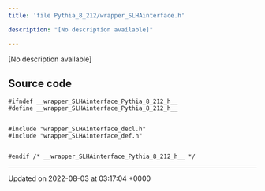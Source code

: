 ```yaml
---
title: 'file Pythia_8_212/wrapper_SLHAinterface.h'

description: "[No description available]"

---
```







[No description available]




## Source code

```
#ifndef __wrapper_SLHAinterface_Pythia_8_212_h__
#define __wrapper_SLHAinterface_Pythia_8_212_h__


#include "wrapper_SLHAinterface_decl.h"
#include "wrapper_SLHAinterface_def.h"


#endif /* __wrapper_SLHAinterface_Pythia_8_212_h__ */
```


-------------------------------

Updated on 2022-08-03 at 03:17:04 +0000
